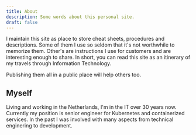 ```yaml
---
title: About
description: Some words about this personal site.
draft: false
---
```


I maintain this site as place to store cheat sheets, procedures and descriptions. Some of them I use so seldom that it's not worthwhile to memorize them. Other's are instructions I use for customers and are interesting enough to share. In short, you can read this site as an itinerary of my travels through Information Technology.

Publishing them all in a public place will help others too.

## Myself

Living and working in the Netherlands, I'm in the IT over 30 years now. Currently my position is senior engineer for Kubernetes and containerized services. In the past I was involved with many aspects from technical enginering to development.
